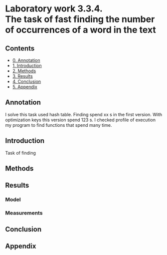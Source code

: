 # Laboratory work 3.3.4.<br>The task of fast finding the number of occurrences of a word in the text
## Contents
- [0. Annotation](#annotation)
- [1. Introduction](#introduction)
- [2. Methods](#methods)
- [3. Results](#results)
- [4. Conclusion](#conclusion)
- [5. Appendix](#appendix)

## Annotation
I solve this task used hash table. Finding spend xx s in the first version. With optimization keys this version spend 123 s. I checked profile of execution my program to find functions that spend many time. 


## Introduction
Task of finding


## Methods

## Results

### Model

### Measurements

## Conclusion

## Appendix
